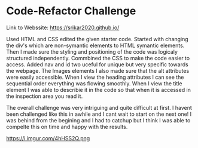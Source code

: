 # Code-Refactor Challenge
Link to Webssite: https://srikar2020.github.io/

Used HTML and CSS edited the given starter code. 
Started with changing the div's which are non-symantic elements to HTML symantic elements.
Then I made sure the styling and positioning of the code was logicaly structured independently. 
Commbined the CSS to make the code easier to access. Added nav and id two uceful for unique but very specific towards the webpage.
The Images elements I also made sure that the alt attributes were easily accessible. 
When I view the heading attributes I can see the sequential order everything was flowing smoothly. 
When I view the title element I was able to describie it in the code so that when it is accessed in the inspection area you read it. 

The overall challenge was very intriguing and quite difficult at first. I havent been challenged like this in awhile and I cant wait to start on the next one! I was behind from the begining and I had to catchup but I think I was able to compelte this on time and happy with the results. 



https://i.imgur.com/4hHSS2Q.png


